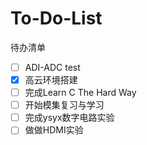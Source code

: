 # To-Do-List
待办清单

- [ ] ADI-ADC test
- [x] 高云环境搭建
- [ ] 完成Learn C The Hard Way
- [ ] 开始模集复习与学习
- [ ] 完成ysyx数字电路实验
- [ ] 做做HDMI实验
